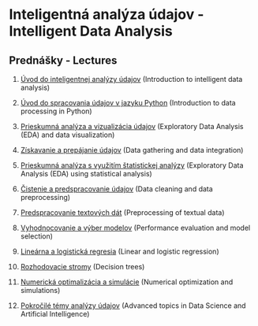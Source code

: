 # Inteligentná analýza údajov - Intelligent Data Analysis
## Prednášky - Lectures

1. [Úvod do inteligentnej analýzy údajov](https://docs.google.com/presentation/d/1y-W6Ob27k5mHQTAYv5WpTh0mvr3itGlc6AKWfxilk6E/present#slide=id.g979e16bf5c_1_0) (Introduction to intelligent data analysis)

2. [Úvod do spracovania údajov v jazyku Python](https://docs.google.com/presentation/d/1p7AhpWEbXL39NVJqgpVW4_Hmcw-o0Sv9SJ6Scc9bzpk/present#slide=id.g97a2241edc_1_0) (Introduction to data processing in Python)

3. [Prieskumná analýza a vizualizácia údajov](https://docs.google.com/presentation/d/1gPvdBhNa9eOSf-4UmWbrq1tTE7YdomHaZlQ9lTZBMt0/present?usp=sharing) (Exploratory Data Analysis (EDA) and data visualization)

4. [Získavanie a prepájanie údajov](https://docs.google.com/presentation/d/1YhAR1yO0s_3r4PkfAlE5mRcUsipmjAWN77foZ07VJnE/present#slide=id.p) (Data gathering and data integration)

5. [Prieskumná analýza s využitím štatistickej analýzy](https://docs.google.com/presentation/d/1HO54c72EHcpQBIKXsMCCzAZlkYQKFM-TcIpgYWOmZQM/present?usp=sharing) (Exploratory Data Analysis (EDA) using statistical analysis)

6. [Čistenie a predspracovanie údajov](https://docs.google.com/presentation/d/1cfbf-hoOWshFUbNqiuOMhwL5OaZFUmNyGCB0ukVJv2w/present?usp=sharing) (Data cleaning and data preprocessing)

7. [Predspracovanie textových dát](https://docs.google.com/presentation/d/1Icrm8pmI3MIpSPYns2c4HZ9p_D7jJPlmBHerG8CvVZ0/present?usp=sharing) (Preprocessing of textual data)

8. [Vyhodnocovanie a výber modelov](https://docs.google.com/presentation/d/19szdcF51u2sTYQa_lYIrYu6YXiyXo_oXMfi-xV9JpQY/present?usp=sharing) (Performance evaluation and model selection)

9. [Lineárna a logistická regresia](https://docs.google.com/presentation/d/1tgSqGv8B0IHjI27WPDnB-Lt-io3d_dPNnIqTwIN-ptA/present?usp=sharing) (Linear and logistic regression)

10. [Rozhodovacie stromy](https://docs.google.com/presentation/d/1kPLo76xEQsuiA1IiHbP1bpGsGbC0rsfaURZ9CF8Ag_c/present?usp=sharing) (Decision trees)

11. [Numerická optimalizácia a simulácie](https://docs.google.com/presentation/d/1jitimlJn9b5xrJrK0Bvd8_jBBaYRxF_-hg5n1aiDTtk/present?usp=sharing) (Numerical optimization and simulations)

12. [Pokročilé témy analýzy údajov](https://docs.google.com/presentation/d/1rehxUK-fOXaUsgwsVug3u7zOmdyGKVWIRKp-ED8uk2A/present?usp=sharing) (Advanced topics in Data Science and Artificial Intelligence)
